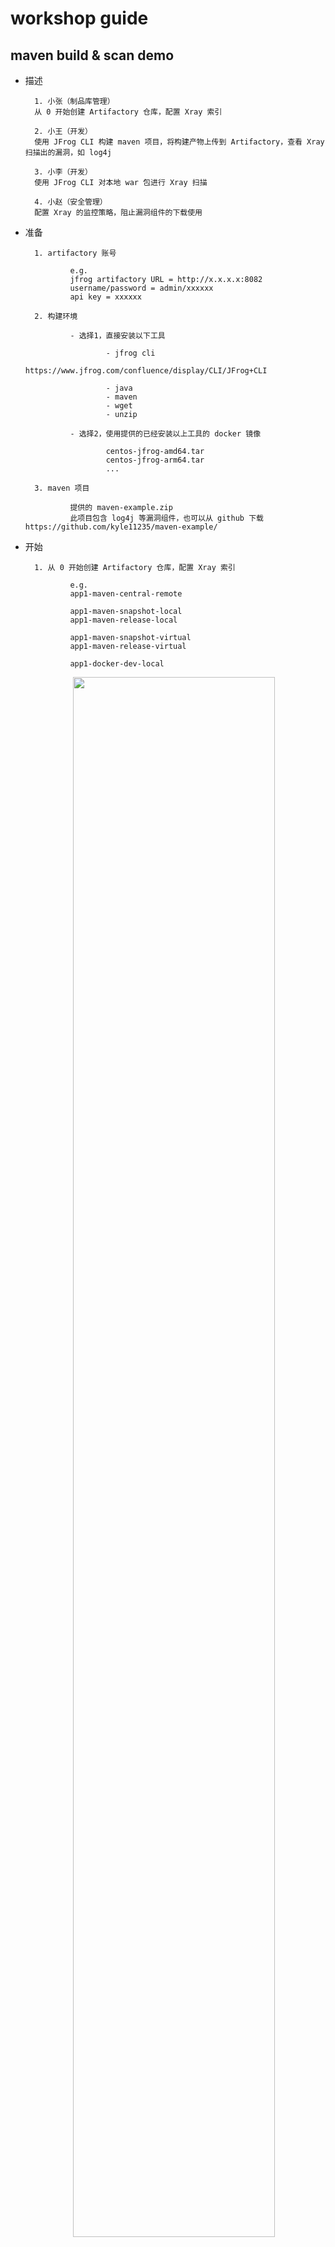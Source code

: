 
# workshop guide

## maven build & scan demo

- 描述

        1. 小张（制品库管理）
        从 0 开始创建 Artifactory 仓库，配置 Xray 索引

        2. 小王（开发）
        使用 JFrog CLI 构建 maven 项目，将构建产物上传到 Artifactory，查看 Xray 扫描出的漏洞，如 log4j

        3. 小李（开发）
        使用 JFrog CLI 对本地 war 包进行 Xray 扫描

        4. 小赵（安全管理）
        配置 Xray 的监控策略，阻止漏洞组件的下载使用

- 准备

        1. artifactory 账号
        
                e.g.
                jfrog artifactory URL = http://x.x.x.x:8082
                username/password = admin/xxxxxx
                api key = xxxxxx

        2. 构建环境
        
                - 选择1，直接安装以下工具
                
                        - jfrog cli
                        https://www.jfrog.com/confluence/display/CLI/JFrog+CLI

                        - java
                        - maven
                        - wget
                        - unzip

                - 选择2，使用提供的已经安装以上工具的 docker 镜像

                        centos-jfrog-amd64.tar
                        centos-jfrog-arm64.tar
                        ...
                        
        3. maven 项目

                提供的 maven-example.zip
                此项目包含 log4j 等漏洞组件，也可以从 github 下载 https://github.com/kyle11235/maven-example/

- 开始

        1. 从 0 开始创建 Artifactory 仓库，配置 Xray 索引

                e.g.
                app1-maven-central-remote

                app1-maven-snapshot-local
                app1-maven-release-local

                app1-maven-snapshot-virtual
                app1-maven-release-virtual

                app1-docker-dev-local

<img src="./images/local1.png" width="80%" style="margin-left: 100px" >
<img src="./images/local2.png" width="80%" style="margin-left: 100px" >
<img src="./images/remote.png" width="80%" style="margin-left: 100px" >
<img src="./images/virtual2.png" width="80%" style="margin-left: 100px" >
<img src="./images/virtual1.png" width="80%" style="margin-left: 100px" >

        
2. 使用 JFrog CLI 构建 maven 项目，将构建产物上传到 Artifactory，查看 Xray 扫描出的漏洞，如 log4j

        - 如果你使用提供的 docker 镜像作为构建环境，先导入镜像
        
                docker load < centos-jfrog-amd64.tar
                docker load < centos-jfrog-arm64.tar

<img src="./images/load.png" width="80%" style="margin-left: 100px" >

        - 运行
        
                进入到 maven-example.zip 所在目录下，以下命令会挂载当前目录，使你在 docker 容器中能够访问到 maven-example.zip
                选择适合你电脑型号的镜像

                docker run -it --name centos-jfrog-arm64 -v $(pwd):/root centos:jfrog-amd64 bash
                docker run -it --name centos-jfrog-arm64 -v $(pwd):/root centos:jfrog-arm64 bash

                启动后可以做一些检查
                cd ~
                ls
                jf -v
                java -version
                mvn -v

<img src="./images/run.png" width="80%" style="margin-left: 100px" >


        - configure jfrog cli
        
                jf c add

                e.g.
                server ID = art-china (please use this ID for later maven demo)

<img src="./images/jf-c-add.png" width="80%" style="margin-left: 100px" >
<img src="./images/jf-c-add1.png" width="80%" style="margin-left: 100px" >

        - 进入 maven 项目目录
        
                cd ~
                unzip maven-example.zip
                cd maven-example

        - 修改 maven.yaml

                vi .jfrog/projects/maven.yaml

                serverId: art-china 对应之前配置 jfrog cli 的 serverId
                
                仓库名称，请更改为你自己的, e.g.
                team1-maven-snapshot-virtual
                team1-maven-release-virtual

<img src="./images/maven-yaml.png" width="80%" style="margin-left: 100px" >

        - build & deploy to artifactory
        
                ./cli_maven_build.sh

<img src="./images/maven-install.png" width="80%" style="margin-left: 100px" >

        - 查看上传的制品和扫描的漏洞

<img src="./images/check-repo.png" width="80%" style="margin-left: 100px" >

3. 使用 JFrog CLI 对本地 war 包进行 Xray 扫描

         jf s multi3/target/multi3-4.7-SNAPSHOT.war

<img src="./images/jf-scan.png" width="80%" style="margin-left: 100px" >

4. 配置 Xray 的监控策略，阻止漏洞组件的下载使用

        - 创建 policy

<img src="./images/policy.png" width="80%" style="margin-left: 100px" >

        - 设置 rule 的规则如果包含高危漏洞组件，则下载

<img src="./images/rule.png" width="80%" style="margin-left: 100px" >
<img src="./images/rule1.png" width="80%" style="margin-left: 100px" >

        - 创建 policy, rule, watch，为 watch 选中所有仓库和 rule

<img src="./images/watch.png" width="80%" style="margin-left: 100px" >
<img src="./images/watch1.png" width="80%" style="margin-left: 100px" >
<img src="./images/watch2.png" width="80%" style="margin-left: 100px" >

        - 为仓库中已有的制品点击扫描生成违反警告

<img src="./images/watch3.png" width="80%" style="margin-left: 100px" >

        - 再次查看仓库中制品，尝试下载，发现已被阻止

<img src="./images/block.png" width="80%" style="margin-left: 100px" >

## docker build & scan demo（此部分无需动手实验，仅供了解）

        - 在你的开发环境，为了访问未开启 https 的镜像仓库，做以下更改，重启 docker

<img src="./images/docker.png" width="80%" style="margin-left: 100px" >

                也可以通过命名更改这个配置
                
                vi /etc/docker/daemon.json

                {
                "insecure-registries": [
                "39.106.70.224:80"
                ]
                }

        - 在 artifactory 服务器端配置 nginx 代理 artifactory，nginx 配置可以在 artifactory 中生成

<img src="./images/nginx.png" width="80%" style="margin-left: 100px" >
<img src="./images/nginx1.png" width="80%" style="margin-left: 100px" >

        - 构建 docker 镜像
        
                完成上一个 maven 构建的实验后，从构建容器环境中退出，来到 maven-example 目录下
                更改 build_docker.sh 中的用户名和 docker 仓库名称

                开始构建，输入你的密码登录
                ./build_docker.sh

<img src="./images/build-docker.png" width="80%" style="margin-left: 100px" >


                在 artifacotry docker 镜像仓库中查看被上传的镜像

<img src="./images/build-docker.png" width="80%" style="margin-left: 100px" >

                对于 docker 镜像，Xray 可对其进行深度扫描，并让你知道漏洞所在的具体层级

<img src="./images/docker-issue.png" width="80%" style="margin-left: 100px" >
<img src="./images/docker-issue1.png" width="80%" style="margin-left: 100px" >



